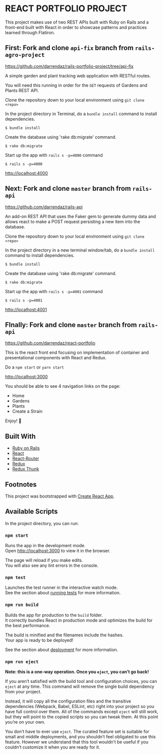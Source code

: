 # REACT PORTFOLIO PROJECT

This project makes use of two REST APIs built with Ruby on Rails and a front-end built with React in order to showcase patterns and practices learned through Flatiron.

## First: Fork and clone `api-fix` branch from `rails-agro-project`

https://github.com/darrendaz/rails-portfolio-project/tree/api-fix

A simple garden and plant tracking web application with RESTful routes.

You will need this running in order for the `GET` requests of Gardens and Plants REST API.

Clone the repository down to your local environment using `git clone <repo>`

In the project directory in Terminal, do a `bundle install` command to install dependencies.

```
$ bundle install
```

Create the database using 'rake db:migrate' command.

```
$ rake db:migrate
```

Start up the app with `rails s -p=4000` command

```
$ rails s -p=4000
```

[http://localhost:4000](http://localhost:4000)

## Next: Fork and clone `master` branch from `rails-api`

https://github.com/darrendaz/rails-api

An add-on REST API that uses the Faker gem to generate dummy data and allows react to make a POST request persisting a new item into the database.

Clone the repository down to your local environment using `git clone <repo>`

In the project directory in a new terminal window/tab, do a `bundle install` command to install dependencies.

```
$ bundle install
```

Create the database using 'rake db:migrate' command.

```
$ rake db:migrate
```

Start up the app with `rails s -p=4001` command

```
$ rails s -p=4001
```

[http://localhost:4001](http://localhost:4001)

## FInally: Fork and clone `master` branch from `rails-api`

https://github.com/darrendaz/react-portfolio

This is the react front end focusing on implementation of container and presentational components with React and Redux.

Do a `npm start` or `yarn start`

[http://localhost:3000](http://localhost:3000)

You should be able to see 4 navigation links on the page:

- Home
- Gardens
- Plants
- Create a Strain

Enjoy! 🙂

## Built With

- [Ruby on Rails](https://guides.rubyonrails.org/)
- [React](https://reactjs.org/)
- [React-Router](https://reacttraining.com/react-router/web/guides/quick-start)
- [Redux](https://redux.js.org/)
- [Redux Thunk](https://github.com/reduxjs/redux-thunk)

## Footnotes

This project was bootstrapped with [Create React App](https://github.com/facebook/create-react-app).

## Available Scripts

In the project directory, you can run:

### `npm start`

Runs the app in the development mode.<br>
Open [http://localhost:3000](http://localhost:3000) to view it in the browser.

The page will reload if you make edits.<br>
You will also see any lint errors in the console.

### `npm test`

Launches the test runner in the interactive watch mode.<br>
See the section about [running tests](https://facebook.github.io/create-react-app/docs/running-tests) for more information.

### `npm run build`

Builds the app for production to the `build` folder.<br>
It correctly bundles React in production mode and optimizes the build for the best performance.

The build is minified and the filenames include the hashes.<br>
Your app is ready to be deployed!

See the section about [deployment](https://facebook.github.io/create-react-app/docs/deployment) for more information.

### `npm run eject`

**Note: this is a one-way operation. Once you `eject`, you can’t go back!**

If you aren’t satisfied with the build tool and configuration choices, you can `eject` at any time. This command will remove the single build dependency from your project.

Instead, it will copy all the configuration files and the transitive dependencies (Webpack, Babel, ESLint, etc) right into your project so you have full control over them. All of the commands except `eject` will still work, but they will point to the copied scripts so you can tweak them. At this point you’re on your own.

You don’t have to ever use `eject`. The curated feature set is suitable for small and middle deployments, and you shouldn’t feel obligated to use this feature. However we understand that this tool wouldn’t be useful if you couldn’t customize it when you are ready for it.
